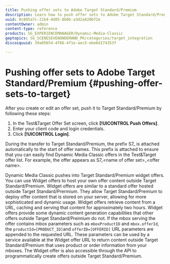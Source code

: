 ```yaml
---
title: Pushing offer sets to Adobe Target Standard/Premium
description: Learn how to push offer sets to Adobe Target Standard/Premium.
uuid: 8c895a7c-21b4-4d85-8b0b-a3d2a420bf2e
contentOwner: admin
content-type: reference
products: SG_EXPERIENCEMANAGER/Dynamic-Media-Classic
geptopics: SG_SCENESEVENONDEMAND_PK/categories/target_integration
discoiquuid: 39a05654-4f66-4f1e-aec5-ebe6d174353f

---
```


# Pushing offer sets to Adobe Target Standard/Premium {#pushing-offer-sets-to-target}

After you create or edit an offer set, push it to Target Standard/Premium by following these steps:

1. In the Test&Target Offer Set screen, click **[!UICONTROL Push Offers]**. 
1. Enter your client code and login credentials.
1. Click **[!UICONTROL Login]**.

During the transfer to Target Standard/Premium, the prefix S7_ is attached automatically to the start of offer names. This prefix is attached to ensure that you can easily find Dynamic Media Classic offers in the Test&Target offer list. For example, the offer appears as S7_&lt;name of offer set>_&lt;offer name>.

Dynamic Media Classic pushes into Target Standard/Premium widget offers. You can use Widget offers to host your own offer content outside Target Standard/Premium. Widget offers are similar to a standard offer hosted outside Target Standard/Prermium. They allow Target Standard/Premium to deploy offer content that is stored on your server, allowing for more sophisticated and dynamic usage. Widget offers retrieve content from a URL, caching and serving that content for approximately two hours. Widget offers provide some dynamic content generation capabilities that other offers outside Target Standard/Preimium do not. If the mbox serving the offer contains mbox parameters such as `mboxProductID` and `mbox.offerId`, the `productId=[PRODUCT_ID]`and `offerID=[OFFERID]` URL parameters are appended to the requested URL. These parameters can be used by a service available at the Widget offer URL to return content outside Target Standard/Premium that uses product or order information from your mboxes. The Widget offer is also accessible through the API to programmatically create offers outside Target Standard/Premium.
